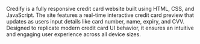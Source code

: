 Credify is a fully responsive credit card website built using HTML, CSS, and JavaScript. The site features a real-time interactive credit card preview that updates as users input details like card number, name, expiry, and CVV. Designed to replicate modern credit card UI behavior, it ensures an intuitive and engaging user experience across all device sizes.
